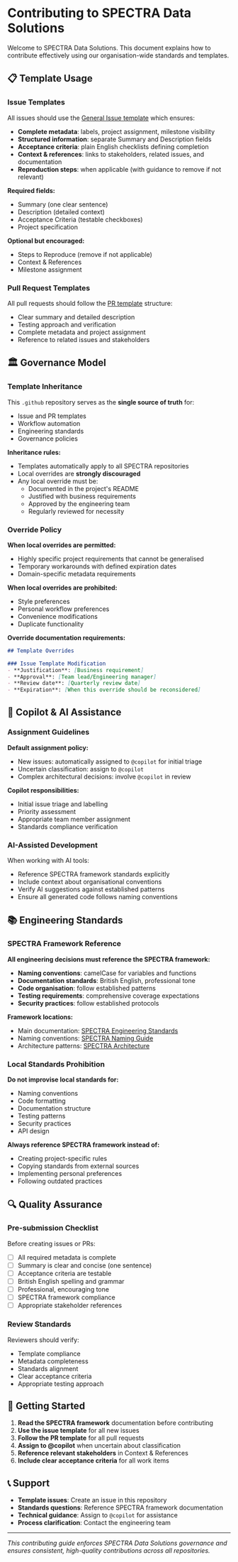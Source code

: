 # Contributing to SPECTRA Data Solutions

Welcome to SPECTRA Data Solutions. This document explains how to contribute effectively using our organisation-wide standards and templates.

## 📋 Template Usage

### Issue Templates

All issues should use the [General Issue template](.github/ISSUE_TEMPLATE/general.yml) which ensures:
- **Complete metadata**: labels, project assignment, milestone visibility
- **Structured information**: separate Summary and Description fields
- **Acceptance criteria**: plain English checklists defining completion
- **Context & references**: links to stakeholders, related issues, and documentation
- **Reproduction steps**: when applicable (with guidance to remove if not relevant)

**Required fields:**
- Summary (one clear sentence)
- Description (detailed context)
- Acceptance Criteria (testable checkboxes)
- Project specification

**Optional but encouraged:**
- Steps to Reproduce (remove if not applicable)
- Context & References
- Milestone assignment

### Pull Request Templates

All pull requests should follow the [PR template](PULL_REQUEST_TEMPLATE.md) structure:
- Clear summary and detailed description
- Testing approach and verification
- Complete metadata and project assignment
- Reference to related issues and stakeholders

## 🏛️ Governance Model

### Template Inheritance

This `.github` repository serves as the **single source of truth** for:
- Issue and PR templates
- Workflow automation
- Engineering standards
- Governance policies

**Inheritance rules:**
- Templates automatically apply to all SPECTRA repositories
- Local overrides are **strongly discouraged**
- Any local override must be:
  - Documented in the project's README
  - Justified with business requirements
  - Approved by the engineering team
  - Regularly reviewed for necessity

### Override Policy

**When local overrides are permitted:**
- Highly specific project requirements that cannot be generalised
- Temporary workarounds with defined expiration dates
- Domain-specific metadata requirements

**When local overrides are prohibited:**
- Style preferences
- Personal workflow preferences
- Convenience modifications
- Duplicate functionality

**Override documentation requirements:**
```markdown
## Template Overrides

### Issue Template Modification
- **Justification**: [Business requirement]
- **Approval**: [Team lead/Engineering manager]
- **Review date**: [Quarterly review date]
- **Expiration**: [When this override should be reconsidered]
```

## 🤖 Copilot & AI Assistance

### Assignment Guidelines

**Default assignment policy:**
- New issues: automatically assigned to `@copilot` for initial triage
- Uncertain classification: assign to `@copilot`
- Complex architectural decisions: involve `@copilot` in review

**Copilot responsibilities:**
- Initial issue triage and labelling
- Priority assessment
- Appropriate team member assignment
- Standards compliance verification

### AI-Assisted Development

When working with AI tools:
- Reference SPECTRA framework standards explicitly
- Include context about organisational conventions
- Verify AI suggestions against established patterns
- Ensure all generated code follows naming conventions

## 📚 Engineering Standards

### SPECTRA Framework Reference

**All engineering decisions must reference the SPECTRA framework:**
- **Naming conventions**: camelCase for variables and functions
- **Documentation standards**: British English, professional tone
- **Code organisation**: follow established patterns
- **Testing requirements**: comprehensive coverage expectations
- **Security practices**: follow established protocols

**Framework locations:**
- Main documentation: [SPECTRA Engineering Standards](https://spectra.internal/standards)
- Naming conventions: [SPECTRA Naming Guide](https://spectra.internal/naming)
- Architecture patterns: [SPECTRA Architecture](https://spectra.internal/architecture)

### Local Standards Prohibition

**Do not improvise local standards for:**
- Naming conventions
- Code formatting
- Documentation structure
- Testing patterns
- Security practices
- API design

**Always reference SPECTRA framework instead of:**
- Creating project-specific rules
- Copying standards from external sources
- Implementing personal preferences
- Following outdated practices

## 🔍 Quality Assurance

### Pre-submission Checklist

Before creating issues or PRs:
- [ ] All required metadata is complete
- [ ] Summary is clear and concise (one sentence)
- [ ] Acceptance criteria are testable
- [ ] British English spelling and grammar
- [ ] Professional, encouraging tone
- [ ] SPECTRA framework compliance
- [ ] Appropriate stakeholder references

### Review Standards

Reviewers should verify:
- Template compliance
- Metadata completeness
- Standards alignment
- Clear acceptance criteria
- Appropriate testing approach

## 🚀 Getting Started

1. **Read the SPECTRA framework** documentation before contributing
2. **Use the issue template** for all new issues
3. **Follow the PR template** for all pull requests
4. **Assign to @copilot** when uncertain about classification
5. **Reference relevant stakeholders** in Context & References
6. **Include clear acceptance criteria** for all work items

## 📞 Support

- **Template issues**: Create an issue in this repository
- **Standards questions**: Reference SPECTRA framework documentation
- **Technical guidance**: Assign to `@copilot` for assistance
- **Process clarification**: Contact the engineering team

---

*This contributing guide enforces SPECTRA Data Solutions governance and ensures consistent, high-quality contributions across all repositories.*